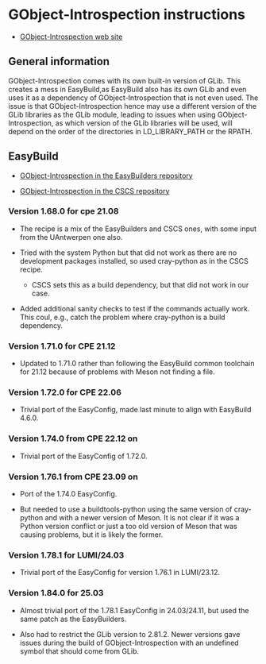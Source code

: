 # GObject-Introspection instructions

-   [GObject-Introspection web site](https://gi.readthedocs.io/en/latest/)


## General information

GObject-Introspection comes with its own built-in version of GLib. This creates a mess 
in EasyBuild,as EasyBuild also has its own GLib and even uses it as a dependency of
GObject-Introspection that is not even used. The issue is that GObject-Introspection
hence may use a different version of the GLib libraries as the GLib module, leading
to issues when using GObject-Introspection, as which version of the GLib libraries
will be used, will depend on the order of the directories in LD_LIBRARY_PATH or 
the RPATH. 


## EasyBuild

-   [GObject-Introspection in the EasyBuilders repository](https://github.com/easybuilders/easybuild-easyconfigs/tree/develop/easybuild/easyconfigs/g/GObject-Introspection)

-   [GObject-Introspection in the CSCS repository](https://github.com/eth-cscs/production/tree/master/easybuild/easyconfigs/g/GObject-Introspection)



### Version 1.68.0 for cpe 21.08

-   The recipe is a mix of the EasyBuilders and CSCS ones, with some input from
    the UAntwerpen one also.

-   Tried with the system Python but that did not work as there are no development
    packages installed, so used cray-python as in the CSCS recipe.

    -   CSCS sets this as a build dependency, but that did not work in our case.

-   Added additional sanity checks to test if the commands actually work. This coul,
    e.g., catch the problem where cray-python is a build dependency.


### Version 1.71.0 for CPE 21.12

-   Updated to 1.71.0 rather than following the EasyBuild common toolchain for 21.12
    because of problems with Meson not finding a file.


### Version 1.72.0 for CPE 22.06

-   Trivial port of the EasyConfig, made last minute to align with EasyBuild 4.6.0.

  
### Version 1.74.0 from CPE 22.12 on

-   Trivial port of the EasyConfig of 1.72.0.


### Version 1.76.1 from CPE 23.09 on

-   Port of the 1.74.0 EasyConfig.

-   But needed to use a buildtools-python using the same version of cray-python
    and with a newer version of Meson. It is not clear if it was a Python version
    conflict or just a too old version of Meson that was causing problems, but
    it is likely the former.


### Version 1.78.1 for LUMI/24.03

-   Trivial port of the EasyConfig for version 1.76.1 in LUMI/23.12.


### Version 1.84.0 for 25.03

-   Almost trivial port of the 1.78.1 EasyConfig in 24.03/24.11, but used
    the same patch as the EasyBuilders.
    
-   Also had to restrict the GLib version to 2.81.2. Newer versions gave issues
    during the build of GObject-Introspection with an undefined symbol that should
    come from GLib.

